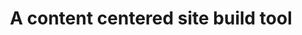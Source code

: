 ---
title: A content centered site build tool
description: A simple, easy to use, content centered site build tool with the full power of Sveltekit.
heroImage: /android-chrome-192x192.png
tagline: A simple, easy to use, content centered site build tool with the full power of Sveltekit.
actions:
  - label: Read the docs
    to: /guide/introduction/
    type: primary
  - label: View on github
    type: flat
    to: https://github.com/Blackman99/sveltepress
    external: true
features:
  - title: Markdown centered
    description: To help you can start writing with minimal configuration.
    icon:
      type: iconify
      collection: vscode-icons
      name: file-type-markdown
    link: /guide/markdown/frontmatter/
  - title: Build with Sveltekit
    description: Preserve the full power of Sveltekit. So that you can do more than SSG.
    icon:
      type: iconify
      collection: logos
      name: svelte-kit
  - title: Svelte in Markdown
    description: Feel free to use svelte (3 and 4) in markdown. Explore infinite possibilities.
    icon:
      type: iconify
      collection: vscode-icons
      name: file-type-svelte
    link: /guide/markdown/svelte-in-markdown/
  - title: Type friendly
    description: All APIs are fully typed with typescript.
    icon:
      type: iconify
      collection: logos
      name: typescript-icon
  - title: Theme Customizable
    description: Feel free to use default theme, community themes or write your own.
    icon:
      type: iconify
      collection: emojione
      name: artist-palette
---